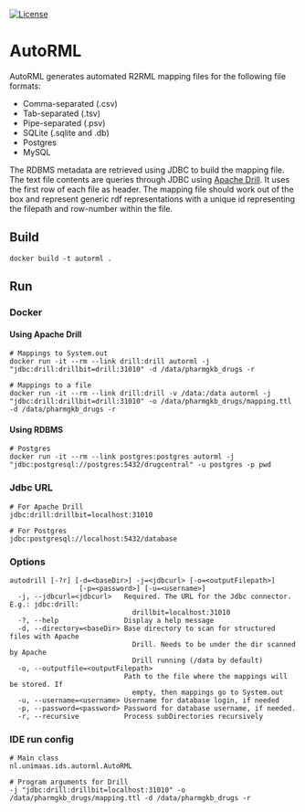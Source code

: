 [![License](https://img.shields.io/badge/license-MIT-blue.svg)](https://opensource.org/licenses/MIT)

# AutoRML
AutoRML generates automated R2RML mapping files for the following file formats:

* Comma-separated (.csv)
* Tab-separated (.tsv)
* Pipe-separated (.psv)
* SQLite (.sqlite and .db) 
* Postgres
* MySQL

The RDBMS metadata are retrieved using JDBC to build the mapping file. The text file contents are queries through JDBC using [Apache Drill](https://drill.apache.org). It uses the first row of each file as header. The mapping file should work out of the box and represent generic rdf representations with a unique id representing the filepath and row-number within the file.

## Build
```shell
docker build -t autorml .
```
## Run

### Docker

#### Using Apache Drill

```shell
# Mappings to System.out
docker run -it --rm --link drill:drill autorml -j "jdbc:drill:drillbit=drill:31010" -d /data/pharmgkb_drugs -r

# Mappings to a file
docker run -it --rm --link drill:drill -v /data:/data autorml -j "jdbc:drill:drillbit=drill:31010" -o /data/pharmgkb_drugs/mapping.ttl -d /data/pharmgkb_drugs -r
```

#### Using RDBMS

```shell
# Postgres
docker run -it --rm --link postgres:postgres autorml -j "jdbc:postgresql://postgres:5432/drugcentral" -u postgres -p pwd
```



### Jdbc URL

```shell
# For Apache Drill
jdbc:drill:drillbit=localhost:31010

# For Postgres
jdbc:postgresql://localhost:5432/database
```

### Options

```shell
autodrill [-?r] [-d=<baseDir>] -j=<jdbcurl> [-o=<outputFilepath>]
                 [-p=<password>] [-u=<username>]
  -j, --jdbcurl=<jdbcurl>   Required. The URL for the Jdbc connector. E.g.: jdbc:drill:
                              drillbit=localhost:31010
  -?, --help                Display a help message
  -d, --directory=<baseDir> Base directory to scan for structured files with Apache
                              Drill. Needs to be under the dir scanned by Apache
                              Drill running (/data by default)
  -o, --outputfile=<outputFilepath>
                            Path to the file where the mappings will be stored. If
                              empty, then mappings go to System.out
  -u, --username=<username> Username for database login, if needed
  -p, --password=<password> Password for database username, if needed.
  -r, --recursive           Process subDirectories recursively
```
### IDE run config

```shell
# Main class
nl.unimaas.ids.autorml.AutoRML

# Program arguments for Drill
-j "jdbc:drill:drillbit=localhost:31010" -o /data/pharmgkb_drugs/mapping.ttl -d /data/pharmgkb_drugs -r
```